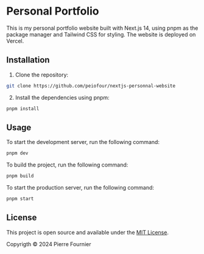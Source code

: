 # Personal Portfolio

This is my personal portfolio website built with Next.js 14, using pnpm as the package manager and Tailwind CSS for styling. The website is deployed on Vercel.

## Installation

1. Clone the repository:

```bash
git clone https://github.com/peiofour/nextjs-personnal-website
```

2. Install the dependencies using pnpm:

```bash
pnpm install
```

## Usage

To start the development server, run the following command:

```bash
pnpm dev
```

To build the project, run the following command:

```bash
pnpm build
```

To start the production server, run the following command:

```bash
pnpm start
```

## License

This project is open source and available under the [MIT License](LICENSE).

Copyrigth © 2024 Pierre Fournier
